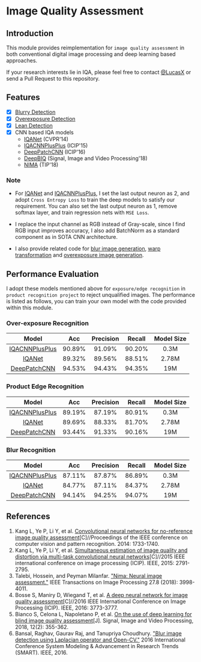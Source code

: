 # Image Quality Assessment
## Introduction
This module provides reimplementation for `image quality assessment` in both conventional digital image processing and deep learning based approaches.

If your research interests lie in IQA, please feel free to contact [@LucasX](https://github.com/lucasxlu) or send a Pull Request to this repository. 

## Features
- [x] [Blurry Detection](./blur_detector.py)
- [x] [Overexposure Detection](./overexposure_detector.py)
- [x] [Lean Detection](./lean_detector.py)
- [x] CNN based IQA models
    - [IQANet](http://openaccess.thecvf.com/content_cvpr_2014/papers/Kang_Convolutional_Neural_Networks_2014_CVPR_paper.pdf) (CVPR'14)
    - [IQACNNPlusPlus](https://ieeexplore.ieee.org/abstract/document/7351311/) (ICIP'15)
    - [DeepPatchCNN](http://iphome.hhi.de/samek/pdf/BosICIP16.pdf) (ICIP'16)
    - [DeepBIQ](https://arxiv.org/pdf/1602.05531.pdf) (Signal, Image and Video Processing'18)
    - [NIMA](https://ieeexplore.ieee.org/stamp/stamp.jsp?tp=&arnumber=8352823) (TIP'18)

### Note
- For [IQANet](http://openaccess.thecvf.com/content_cvpr_2014/papers/Kang_Convolutional_Neural_Networks_2014_CVPR_paper.pdf) and [IQACNNPlusPlus](https://ieeexplore.ieee.org/abstract/document/7351311/), I set the last output neuron as 2, and adopt ``Cross Entropy Loss`` to train
the deep models to satisfy our requirement. You can also set the last output neuron as 1, remove softmax layer, and train regression nets with ``MSE Loss``.

- I replace the input channel as RGB instead of Gray-scale, since I find RGB input improves accuracy, I also add BatchNorm as a standard component as in SOTA CNN architecture.

- I also provide related code for [blur image generation](blur_creator.py), 
[warp transformation](./lean_pose_creator.py) and [overexposure image 
generation](./overexposure_creator.py).

## Performance Evaluation
I adopt these models mentioned above for ``exposure/edge recognition`` in ``product recognition project`` to reject unqualified images. The performance is listed as follows, you can train your own model with the code provided within this module.

### Over-exposure Recognition
| Model | Acc | Precision | Recall | Model Size |
| :---: | :---: | :---: | :---: | :---: |
| [IQACNNPlusPlus](https://ieeexplore.ieee.org/abstract/document/7351311/) | 90.89% | 91.09% | 90.20% | 0.3M |
| [IQANet](http://openaccess.thecvf.com/content_cvpr_2014/papers/Kang_Convolutional_Neural_Networks_2014_CVPR_paper.pdf) | 89.32% | 89.56% | 88.51% | 2.78M |
| [DeepPatchCNN](http://iphome.hhi.de/samek/pdf/BosICIP16.pdf) | 94.53% | 94.43% | 94.35% | 19M |

### Product Edge Recognition
| Model | Acc | Precision | Recall | Model Size |
| :---: | :---: | :---: | :---: | :---: |
| [IQACNNPlusPlus](https://ieeexplore.ieee.org/abstract/document/7351311/) | 89.19% | 87.19% | 80.91% | 0.3M |
| [IQANet](http://openaccess.thecvf.com/content_cvpr_2014/papers/Kang_Convolutional_Neural_Networks_2014_CVPR_paper.pdf) | 89.69% | 88.33% | 81.70% | 2.78M |
| [DeepPatchCNN](http://iphome.hhi.de/samek/pdf/BosICIP16.pdf) | 93.44% | 91.33% | 90.16% | 19M |

### Blur Recognition
| Model | Acc | Precision | Recall | Model Size |
| :---: | :---: | :---: | :---: | :---: |
| [IQACNNPlusPlus](https://ieeexplore.ieee.org/abstract/document/7351311/) | 87.11% | 87.87% | 86.89% | 0.3M |
| [IQANet](http://openaccess.thecvf.com/content_cvpr_2014/papers/Kang_Convolutional_Neural_Networks_2014_CVPR_paper.pdf) | 84.77% | 87.11% | 84.37% | 2.78M |
| [DeepPatchCNN](http://iphome.hhi.de/samek/pdf/BosICIP16.pdf) | 94.14% | 94.25% | 94.07% | 19M |


## References
1. Kang L, Ye P, Li Y, et al. [Convolutional neural networks for no-reference image quality assessment](http://openaccess.thecvf.com/content_cvpr_2014/papers/Kang_Convolutional_Neural_Networks_2014_CVPR_paper.pdf)[C]//Proceedings of the IEEE conference on computer vision and pattern recognition. 2014: 1733-1740.
2. Kang L, Ye P, Li Y, et al. [Simultaneous estimation of image quality and distortion via multi-task convolutional neural networks](https://ieeexplore.ieee.org/abstract/document/7351311/)[C]//2015 IEEE international conference on image processing (ICIP). IEEE, 2015: 2791-2795.
3. Talebi, Hossein, and Peyman Milanfar. ["Nima: Neural image assessment."](https://ieeexplore.ieee.org/stamp/stamp.jsp?tp=&arnumber=8352823) IEEE Transactions on Image Processing 27.8 (2018): 3998-4011.
4. Bosse S, Maniry D, Wiegand T, et al. [A deep neural network for image quality assessment](http://iphome.hhi.de/samek/pdf/BosICIP16.pdf)[C]//2016 IEEE International Conference on Image Processing (ICIP). IEEE, 2016: 3773-3777.
5. Bianco S, Celona L, Napoletano P, et al. [On the use of deep learning for blind image quality assessment](https://arxiv.org/pdf/1602.05531.pdf)[J]. Signal, Image and Video Processing, 2018, 12(2): 355-362.
6. Bansal, Raghav, Gaurav Raj, and Tanupriya Choudhury. ["Blur image 
detection using Laplacian operator and Open-CV."](https://ieeexplore.ieee.org/abstract/document/7894491/) 2016 International 
Conference System Modeling & Advancement in Research Trends (SMART). IEEE, 2016.
